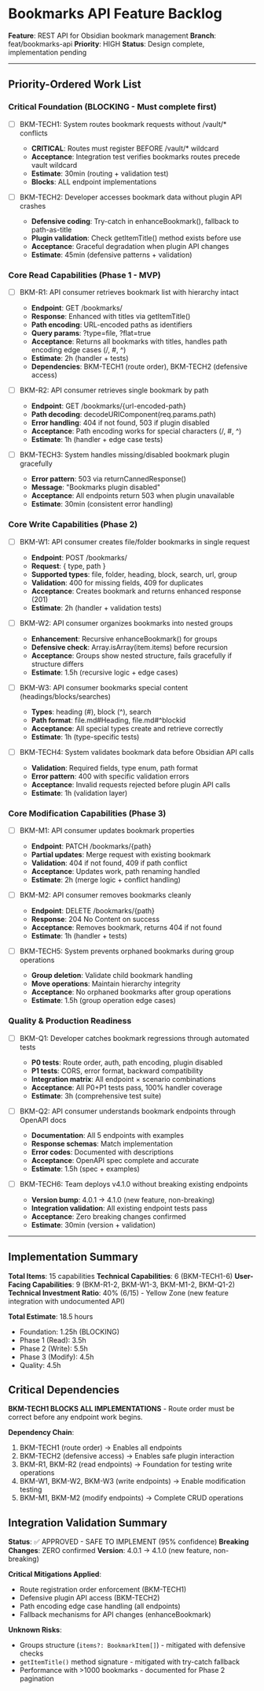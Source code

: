 # Bookmarks API Feature Backlog

**Feature**: REST API for Obsidian bookmark management
**Branch**: feat/bookmarks-api
**Priority**: HIGH
**Status**: Design complete, implementation pending

---

## Priority-Ordered Work List

### Critical Foundation (BLOCKING - Must complete first)
- [ ] BKM-TECH1: System routes bookmark requests without /vault/* conflicts
  - **CRITICAL**: Routes must register BEFORE /vault/* wildcard
  - **Acceptance**: Integration test verifies bookmarks routes precede vault wildcard
  - **Estimate**: 30min (routing + validation test)
  - **Blocks**: ALL endpoint implementations

- [ ] BKM-TECH2: Developer accesses bookmark data without plugin API crashes
  - **Defensive coding**: Try-catch in enhanceBookmark(), fallback to path-as-title
  - **Plugin validation**: Check getItemTitle() method exists before use
  - **Acceptance**: Graceful degradation when plugin API changes
  - **Estimate**: 45min (defensive patterns + validation)

### Core Read Capabilities (Phase 1 - MVP)
- [ ] BKM-R1: API consumer retrieves bookmark list with hierarchy intact
  - **Endpoint**: GET /bookmarks/
  - **Response**: Enhanced with titles via getItemTitle()
  - **Path encoding**: URL-encoded paths as identifiers
  - **Query params**: ?type=file, ?flat=true
  - **Acceptance**: Returns all bookmarks with titles, handles path encoding edge cases (/, #, ^)
  - **Estimate**: 2h (handler + tests)
  - **Dependencies**: BKM-TECH1 (route order), BKM-TECH2 (defensive access)

- [ ] BKM-R2: API consumer retrieves single bookmark by path
  - **Endpoint**: GET /bookmarks/{url-encoded-path}
  - **Path decoding**: decodeURIComponent(req.params.path)
  - **Error handling**: 404 if not found, 503 if plugin disabled
  - **Acceptance**: Path encoding works for special characters (/, #, ^)
  - **Estimate**: 1h (handler + edge case tests)

- [ ] BKM-TECH3: System handles missing/disabled bookmark plugin gracefully
  - **Error pattern**: 503 via returnCannedResponse()
  - **Message**: "Bookmarks plugin disabled"
  - **Acceptance**: All endpoints return 503 when plugin unavailable
  - **Estimate**: 30min (consistent error handling)

### Core Write Capabilities (Phase 2)
- [ ] BKM-W1: API consumer creates file/folder bookmarks in single request
  - **Endpoint**: POST /bookmarks/
  - **Request**: { type, path }
  - **Supported types**: file, folder, heading, block, search, url, group
  - **Validation**: 400 for missing fields, 409 for duplicates
  - **Acceptance**: Creates bookmark and returns enhanced response (201)
  - **Estimate**: 2h (handler + validation tests)

- [ ] BKM-W2: API consumer organizes bookmarks into nested groups
  - **Enhancement**: Recursive enhanceBookmark() for groups
  - **Defensive check**: Array.isArray(item.items) before recursion
  - **Acceptance**: Groups show nested structure, fails gracefully if structure differs
  - **Estimate**: 1.5h (recursive logic + edge cases)

- [ ] BKM-W3: API consumer bookmarks special content (headings/blocks/searches)
  - **Types**: heading (#), block (^), search
  - **Path format**: file.md#Heading, file.md#^blockid
  - **Acceptance**: All special types create and retrieve correctly
  - **Estimate**: 1h (type-specific tests)

- [ ] BKM-TECH4: System validates bookmark data before Obsidian API calls
  - **Validation**: Required fields, type enum, path format
  - **Error pattern**: 400 with specific validation errors
  - **Acceptance**: Invalid requests rejected before plugin API calls
  - **Estimate**: 1h (validation layer)

### Core Modification Capabilities (Phase 3)
- [ ] BKM-M1: API consumer updates bookmark properties
  - **Endpoint**: PATCH /bookmarks/{path}
  - **Partial updates**: Merge request with existing bookmark
  - **Validation**: 404 if not found, 409 if path conflict
  - **Acceptance**: Updates work, path renaming handled
  - **Estimate**: 2h (merge logic + conflict handling)

- [ ] BKM-M2: API consumer removes bookmarks cleanly
  - **Endpoint**: DELETE /bookmarks/{path}
  - **Response**: 204 No Content on success
  - **Acceptance**: Removes bookmark, returns 404 if not found
  - **Estimate**: 1h (handler + tests)

- [ ] BKM-TECH5: System prevents orphaned bookmarks during group operations
  - **Group deletion**: Validate child bookmark handling
  - **Move operations**: Maintain hierarchy integrity
  - **Acceptance**: No orphaned bookmarks after group operations
  - **Estimate**: 1.5h (group operation edge cases)

### Quality & Production Readiness
- [ ] BKM-Q1: Developer catches bookmark regressions through automated tests
  - **P0 tests**: Route order, auth, path encoding, plugin disabled
  - **P1 tests**: CORS, error format, backward compatibility
  - **Integration matrix**: All endpoint × scenario combinations
  - **Acceptance**: All P0+P1 tests pass, 100% handler coverage
  - **Estimate**: 3h (comprehensive test suite)

- [ ] BKM-Q2: API consumer understands bookmark endpoints through OpenAPI docs
  - **Documentation**: All 5 endpoints with examples
  - **Response schemas**: Match implementation
  - **Error codes**: Documented with descriptions
  - **Acceptance**: OpenAPI spec complete and accurate
  - **Estimate**: 1.5h (spec + examples)

- [ ] BKM-TECH6: Team deploys v4.1.0 without breaking existing endpoints
  - **Version bump**: 4.0.1 → 4.1.0 (new feature, non-breaking)
  - **Integration validation**: All existing endpoint tests pass
  - **Acceptance**: Zero breaking changes confirmed
  - **Estimate**: 30min (version + validation)

---

## Implementation Summary

**Total Items**: 15 capabilities
**Technical Capabilities**: 6 (BKM-TECH1-6)
**User-Facing Capabilities**: 9 (BKM-R1-2, BKM-W1-3, BKM-M1-2, BKM-Q1-2)
**Technical Investment Ratio**: 40% (6/15) - Yellow Zone (new feature integration with undocumented API)

**Total Estimate**: 18.5 hours
- Foundation: 1.25h (BLOCKING)
- Phase 1 (Read): 3.5h
- Phase 2 (Write): 5.5h
- Phase 3 (Modify): 4.5h
- Quality: 4.5h

## Critical Dependencies

**BKM-TECH1 BLOCKS ALL IMPLEMENTATIONS** - Route order must be correct before any endpoint work begins.

**Dependency Chain**:
1. BKM-TECH1 (route order) → Enables all endpoints
2. BKM-TECH2 (defensive access) → Enables safe plugin interaction
3. BKM-R1, BKM-R2 (read endpoints) → Foundation for testing write operations
4. BKM-W1, BKM-W2, BKM-W3 (write endpoints) → Enable modification testing
5. BKM-M1, BKM-M2 (modify endpoints) → Complete CRUD operations

## Integration Validation Summary

**Status**: ✅ APPROVED - SAFE TO IMPLEMENT (95% confidence)
**Breaking Changes**: ZERO confirmed
**Version**: 4.0.1 → 4.1.0 (new feature, non-breaking)

**Critical Mitigations Applied**:
- Route registration order enforcement (BKM-TECH1)
- Defensive plugin API access (BKM-TECH2)
- Path encoding edge case handling (all endpoints)
- Fallback mechanisms for API changes (enhanceBookmark)

**Unknown Risks**:
- Groups structure (`items?: BookmarkItem[]`) - mitigated with defensive checks
- `getItemTitle()` method signature - mitigated with try-catch fallback
- Performance with >1000 bookmarks - documented for Phase 2 pagination
